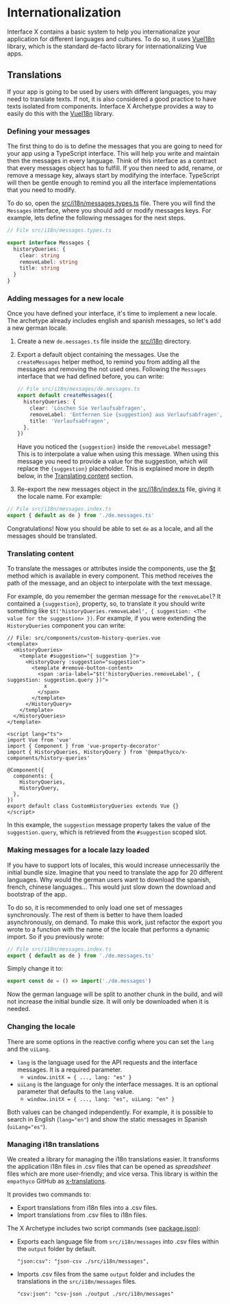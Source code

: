 # Internationalization

Interface X contains a basic system to help you internationalize your application for different
languages and cultures. To do so, it uses
[VueI18n](https://kazupon.github.io/vue-i18n/guide/formatting.html) library, which is the standard
de-facto library for internationalizing Vue apps.

## Translations

If your app is going to be used by users with different languages, you may need to translate texts.
If not, it is also considered a good practice to have texts isolated from components. Interface X
Archetype provides a way to easily do this with the
[VueI18n](https://kazupon.github.io/vue-i18n/guide/formatting.html) library.

### Defining your messages

The first thing to do is to define the messages that you are going to need for your app using a
TypeScript interface. This will help you write and maintain then the messages in every language.
Think of this interface as a contract that every messages object has to fulfill. If you then need to
add, rename, or remove a message key, always start by modifying the interface. TypeScript will then
be gentle enough to remind you all the interface implementations that you need to modify.

To do so, open the [src/i18n/messages.types.ts](../src/i18n/messages.types.ts) file. There you will
find the `Messages` interface, where you should add or modify messages keys. For example, lets
define the following messages for the next steps.

```typescript
// File src/i18n/messages.types.ts

export interface Messages {
  historyQueries: {
    clear: string
    removeLabel: string
    title: string
  }
}
```

### Adding messages for a new locale

Once you have defined your interface, it's time to implement a new locale. The archetype already
includes english and spanish messages, so let's add a new german locale.

1. Create a new `de.messages.ts` file inside the [src/i18n](../src/i18n) directory.
2. Export a default object containing the messages. Use the `createMessages` helper method, to
   remind you from adding all the messages and removing the not used ones. Following the `Messages`
   interface that we had defined before, you can write:

   ```typescript
   // File src/i18n/messages/de.messages.ts
   export default createMessages({
     historyQueries: {
       clear: 'Löschen Sie Verlaufsabfragen',
       removeLabel: 'Entfernen Sie {suggestion} aus Verlaufsabfragen',
       title: 'Verlaufsabfragen',
     },
   })
   ```

   Have you noticed the `{suggestion}` inside the `removeLabel` message? This is to interpolate a
   value when using this message. When using this message you need to provide a value for the
   suggestion, which will replace the `{suggestion}` placeholder. This is explained more in depth
   below, in the [Translating content](#markdown-header-translating-content) section.

3. Re-export the new messages object in the [src/i18n/index.ts](../src/i18n/index.ts) file, giving
   it the locale name. For example:

```typescript
// File src/i18n/messages.index.ts
export { default as de } from './de.messages.ts'
```

Congratulations! Now you should be able to set `de` as a locale, and all the messages should be
translated.

### Translating content

To translate the messages or attributes inside the components, use the
[\$t](https://kazupon.github.io/vue-i18n/guide/formatting.html) method which is available in every
component. This method receives the path of the message, and an object to interpolate with the text
message.

For example, do you remember the german message for the `removeLabel`? It contained a
`{suggestion}`, property, so, to translate it you should write something like
`$t('historyQueries.removeLabel', { suggestion: <The value for the suggestion> })`. For example, if
you were extending the `HistoryQueries` component you can write:

```vue
// File: src/components/custom-history-queries.vue
<template>
  <HistoryQueries>
    <template #suggestion="{ suggestion }">
      <HistoryQuery :suggestion="suggestion">
        <template #remove-button-content>
          <span :aria-label="$t('historyQueries.removeLabel', { suggestion: suggestion.query })">
            x
          </span>
        </template>
      </HistoryQuery>
    </template>
  </HistoryQueries>
</template>

<script lang="ts">
import Vue from 'vue'
import { Component } from 'vue-property-decorator'
import { HistoryQueries, HistoryQuery } from '@empathyco/x-components/history-queries'

@Component({
  components: {
    HistoryQueries,
    HistoryQuery,
  },
})
export default class CustomHistoryQueries extends Vue {}
</script>
```

In this example, the `suggestion` message property takes the value of the `suggestion.query`, which
is retrieved from the `#suggestion` scoped slot.

### Making messages for a locale lazy loaded

If you have to support lots of locales, this would increase unnecessarily the initial bundle size.
Imagine that you need to translate the app for 20 different languages. Why would the german users
want to download the spanish, french, chinese languages... This would just slow down the download
and bootstrap of the app.

To do so, it is recommended to only load one set of messages synchronously. The rest of them is
better to have them loaded asynchronously, on demand. To make this work, just refactor the export
you wrote to a function with the name of the locale that performs a dynamic import. So if you
previously wrote:

```typescript
// File src/i18n/messages.index.ts
export { default as de } from './de.messages.ts'
```

Simply change it to:

```typescript
export const de = () => import('./de.messages')
```

Now the german language will be split to another chunk in the build, and will not increase the
initial bundle size. It will only be downloaded when it is needed.

### Changing the locale

There are some options in the reactive config where you can set the `lang` and the `uiLang`.

- `lang` is the language used for the API requests and the interface messages. It is a required
  parameter.
  - `window.initX = { ..., lang: "es" }`
- `uiLang` is the language for only the interface messages. It is an optional parameter that
  defaults to the `lang` value.
  - `window.initX = { ..., lang: "es", uiLang: "en" }`

Both values can be changed independently. For example, it is possible to search in English
(`lang="en"`) and show the static messages in Spanish (`uiLang="es"`).

### Managing i18n translations

We created a library for managing the i18n translations easier. It transforms the application i18n
files in .csv files that can be opened as _spreadsheet_ files which are more user-friendly; and vice
versa. This library is within the `empathyco` GitHub as
[x-translations](https://github.com/empathyco/x/tree/main/packages/x-translations).

It provides two commands to:

- Export translations from i18n files into a .csv files.
- Import translations from .csv files to i18n files.

The X Archetype includes two script commands (see [package.json](../package.json)):

- Exports each language file from `src/i18n/messages` into .csv files within the `output` folder by
  default.

  ```
  "json:csv": "json-csv ./src/i18n/messages",
  ```

- Imports .csv files from the same `output` folder and includes the translations in the
  `src/i18n/messages` files.

  ```
  "csv:json": "csv-json ./output ./src/i18n/messages"
  ```
